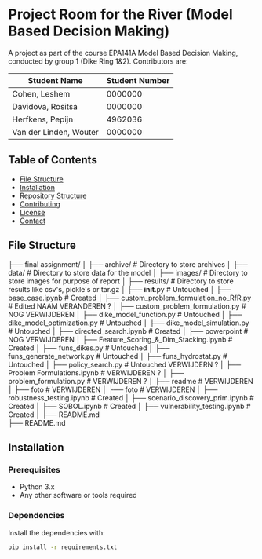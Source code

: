 # Project Room for the River (Model Based Decision Making)

A project as part of the course EPA141A Model Based Decision Making, conducted by group 1 (Dike Ring 1&2). Contributors are:

| Student Name | Student Number | 
|----------|----------|
| Cohen, Leshem | 0000000 |
| Davidova, Rositsa | 0000000 |
| Herfkens, Pepijn | 4962036 |
| Van der Linden, Wouter | 0000000 |


## Table of Contents

- [File Structure](#file-structure)
- [Installation](#installation)
- [Repository Structure](#repository-structure)
- [Contributing](#contributing)
- [License](#license)
- [Contact](#contact)

## File Structure

├── final assignment/
│   ├── archive/                                    # Directory to store archives
│   ├── data/                                       # Directory to store data for the model
│   ├── images/                                     # Directory to store images for purpose of report
│   ├── results/                                    # Directory to store results like csv's, pickle's or tar.gz
│   ├── __init__.py                                 # Untouched
│   ├── base_case.ipynb                             # Created
│   ├── custom_problem_formulation_no_RfR.py        # Edited NAAM VERANDEREN ?
│   ├── custom_problem_formulation.py               # NOG VERWIJDEREN
│   ├── dike_model_function.py                      # Untouched
│   ├── dike_model_optimization.py                  # Untouched
│   ├── dike_model_simulation.py                    # Untouched
│   ├── directed_search.ipynb                       # Created
│   ├── powerpoint                                  # NOG VERWIJDEREN
│   ├── Feature_Scoring_&_Dim_Stacking.ipynb        # Created
│   ├── funs_dikes.py                               # Untouched
│   ├── funs_generate_network.py                    # Untouched
│   ├── funs_hydrostat.py                           # Untouched
│   ├── policy_search.py                            # Untouched VERWIJDERN ?
│   ├── Problem Formulations.ipynb                  # VERWIJDEREN ?
│   ├── problem_formulation.py                      # VERWIJDEREN ?
│   ├── readme                                      # VERWIJDEREN
│   ├── foto                                        # VERWIJDEREN
│   ├── foto                                        # VERWIJDEREN 
│   ├── robustness_testing.ipynb                    # Created
│   ├── scenario_discovery_prim.ipynb               # Created
│   ├── SOBOL.ipynb                                 # Created
│   ├── vulnerability_testing.ipynb                 # Created
│   ├── README.md                                   
├── README.md   


## Installation

### Prerequisites

- Python 3.x
- Any other software or tools required

### Dependencies

Install the dependencies with:

```bash
pip install -r requirements.txt
